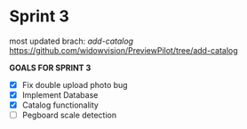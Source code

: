 # Sprint 3

most updated brach: *add-catalog*
https://github.com/widowvision/PreviewPilot/tree/add-catalog

**GOALS FOR SPRINT 3**

- [x] Fix double upload photo bug
- [x] Implement Database
- [x] Catalog functionality
- [ ] Pegboard scale detection
